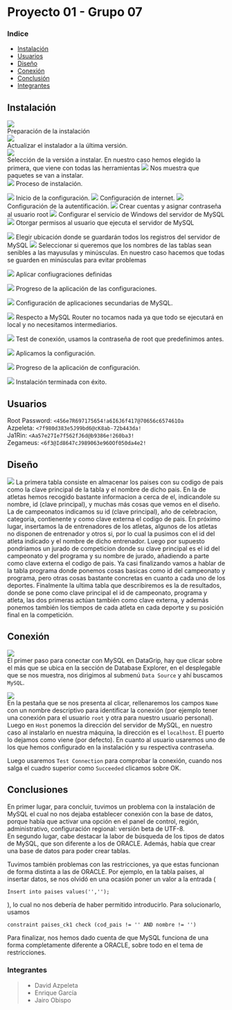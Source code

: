 # Proyecto 01 - Grupo 07

### Indice
* [Instalación](#instalación)  
* [Usuarios](#usuarios)  
* [Diseño](#diseño)  
* [Conexión](#conexión)  
* [Conclusión](#conclusiones)  
* [Integrantes](#integrantes)  

## Instalación
    
![](media/Instalacion01.png)  
Preparación de la instalación  
![](media/Instalacion02.png)  
Actualizar el instalador a la última versión.  
![](media/Instalacion03.png)  
Selección de la versión a instalar. En nuestro caso hemos elegido la primera, que viene con todas las herramientas
![](media/Instalacion04.png)
Nos muestra que paquetes se van a instalar.  
![](media/Instalacion05.png)
Proceso de instalación.

![](media/Instalacion06.png)
Inicio de la configuración.
![](media/Instalacion07.png)
Configuración de internet.
![](media/Instalacion08.png)
Configuración de la autentificación.
![](media/Instalacion09.png)
Crear cuentas y asignar contraseña al usuario root
![](media/Instalacion10.png)
Configurar el servicio de Windows del servidor de MySQL
![](media/Instalacion11.png)
Otorgar permisos al usuario que ejecuta el servidor de MySQL

![](media/Instalacion12.png)
Elegir ubicación donde se guardarán todos los registros del servidor de MySQL
![](media/Instalacion13.png)
Seleccionar si queremos que los nombres de las tablas sean senibles a las mayusulas y minúsculas. En nuestro caso hacemos que todas se guarden en minúsculas para evitar problemas

![](media/Instalacion14.png)
Aplicar confiugraciones definidas

![](media/Instalacion15.png)
Progreso de la aplicación de las configuraciones.

![](media/Instalacion16.png)
Configuración de aplicaciones secundarias de MySQL.

![](media/Instalacion17.png)
Respecto a MySQL Router no tocamos nada ya que todo se ejecutará en local y no necesitamos intermediarios.

![](media/Instalacion18.png)
Test de conexión, usamos la contraseña de root que predefinimos antes.

![](media/Instalacion19.png)
Aplicamos la configuración.

![](media/Instalacion20.png)
Progreso de la aplicación de configuración.

![](media/Instalacion21.png)
Instalación terminada con éxito.

## Usuarios
Root Password: `<456e7R697175654!a6I6J6f417@70656c657461Oa`  
Azpeleta: `<7f980d383e5J99bd6@cK8ab-72b443da!`   
Ja1Rin: `<Aa57e27Ie7f562fJ6d@b9386e!260ba3!`  
Zegameus: `<6f3@Id8647cJ989063e96OOf050da4e2!`

## Diseño
![](media/Diseno1.png)
La primera tabla consiste en almacenar los paises con su codigo de pais como la clave principal de la tabla 
y el nombre de dicho pais. En la de atletas hemos recogido bastante informacion a cerca de el, indicandole su nombre, id (clave principal),
y muchas más cosas que vemos en el diseño. La de campeonatos indicamos su id (clave principal), año de celebracion, categoria, contienente y como clave 
externa el codigo de pais. En próximo lugar, insertamos la de entrenadores de los atletas, algunos de los atletas no 
disponen de entrenador y otros si, por lo cual la pusimos con el id del atleta indicado y el nombre de dicho entrenador. Luego por supuesto pondriamos
un jurado de competicion donde su clave principal es el id del campeonato y del programa y su nombre de jurado, añadiendo a parte como clave 
externa el codigo de pais. Ya casi finalizando vamos a hablar de la tabla programa donde ponemos cosas basicas como id del campeonato y programa, pero otras
cosas bastante concretas en cuanto a cada uno de los deportes. Finalmente la ultima tabla que describiremos es la de resultados, donde se pone como clave principal
el id de campeonato, programa y atleta, las dos primeras actúan también como clave externa, y además ponemos también los tiempos de cada atleta en cada deporte y 
su posición final en la competición.


## Conexión
![](media/Conexion1.png)  
El primer paso para conectar con MySQL en DataGrip, hay que clicar sobre el más que se ubica en la sección
de Database Explorer, en el desplegable que se nos muestra, nos dirigimos al submenú `Data Source` y ahí buscamos `MySQL`.  

![](media/Conexion2.png)  
En la pestaña que se nos presenta al clicar, rellenaremos los campos `Name` con un nombre descriptivo
para identificar la conexión (por ejemplo tener una conexión para el usuario `root` y otra para nuestro usuario personal).
Luego en `Host` ponemos la dirección del servidor de MySQL, en nuestro caso al instalarlo en nuestra máquina, la dirección es el `localhost`.
El puerto lo dejamos como viene (por defecto). En cuanto al usuario usaremos uno de los que hemos configurado en la instalación y su respectiva contraseña.

Luego usaremos `Test Connection` para comprobar la conexión, cuando nos salga el cuadro superior como `Succeeded` clicamos sobre OK.

## Conclusiones
En primer lugar, para concluir, tuvimos un problema con la instalación de MySQL
el cual no nos dejaba establecer conexión con la base de datos, porque había
que activar una opción en el panel de control, región, administrativo, configuración regional:
versión beta de UTF-8.  
En segundo lugar, cabe destacar la labor de búsqueda de los tipos de datos de MySQL, que son diferente a los
de ORACLE. Además, había que crear una base de datos para poder crear tablas.

Tuvimos también problemas con las restricciones, ya que estas funcionan de forma distinta a las de ORACLE.
Por ejemplo, en la tabla países, al insertar datos, se nos olvidó en una ocasión poner un valor a la entrada 
(
```MySQL
Insert into paises values('','');
```
),
lo cual no nos debería de haber permitido introducirlo.
Para solucionarlo, usamos 
```MySQL
constraint paises_ck1 check (cod_pais != '' AND nombre != '')
```

Para finalizar, nos hemos dado cuenta de que MySQL funciona de una forma completamente diferente a ORACLE,
sobre todo en el tema de restricciones.





### Integrantes
> * David Azpeleta
> * Enrique García
> * Jairo Obispo
